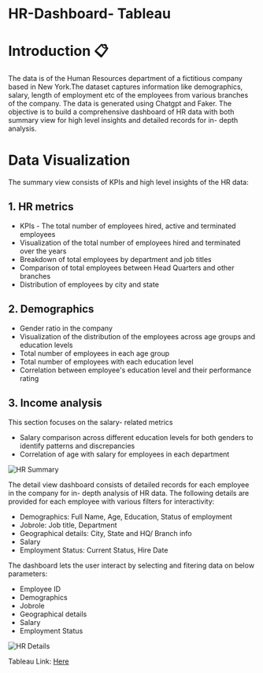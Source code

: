 # HR-Dashboard- Tableau

# Introduction :clipboard:
The data is of the Human Resources department of a fictitious company based in New York.The dataset captures information like demographics, salary, length of employment etc of the employees from  various branches of the company. The data is generated using Chatgpt and Faker.
The objective is to build a comprehensive dashboard of HR data with both summary view for high level insights and detailed records for in- depth analysis.

# Data Visualization

The summary view consists of KPIs and high level insights of the HR data:

## 1. HR metrics
- KPIs - The total number of employees  hired, active and terminated employees
- Visualization of the total number of employees hired and terminated over the years
- Breakdown of total employees by department and job titles
- Comparison of total employees between Head Quarters and other branches
- Distribution of employees by city and state

## 2. Demographics 
- Gender ratio in the company
- Visualization of the distribution of the employees across age groups and education levels
- Total number of employees in each age group
- Total number of employees with each education level 
- Correlation between employee's education level and their performance rating

## 3. Income analysis
This section focuses on the salary- related metrics
- Salary comparison across different education levels for both genders to identify patterns and discrepancies
- Correlation of age with salary for employees in each department
  

![HR Summary](https://github.com/user-attachments/assets/1ddc74e5-3568-4e83-acb8-7792883413e2)

The detail view dashboard consists of detailed records for each employee in the company for in- depth analysis of HR data.
The following details are provided for each employee with various filters for interactivity:
* Demographics: Full Name, Age, Education, Status of employment
* Jobrole: Job title, Department
* Geographical details: City, State and HQ/ Branch info
* Salary
* Employment Status: Current Status, Hire Date

The dashboard lets the user interact by selecting and fitering data on below parameters:
* Employee ID
* Demographics
* Jobrole
* Geographical details
* Salary
* Employment Status

![HR Details](https://github.com/user-attachments/assets/42e13279-af67-4563-a843-88ab4887cb2b)

Tableau Link: [Here](https://public.tableau.com/app/profile/sanchana.hassan.ramanatha/viz/HRAnalyticsDashboard_17202201414670/Dashboard1)


